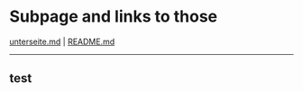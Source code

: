 # Subpage and links to those

 [unterseite.md](unterseite.md)  | [README.md](README.md) 

---

## test

